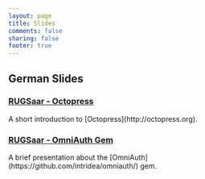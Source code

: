 ```yaml
---
layout: page
title: Slides
comments: false
sharing: false
footer: true
---
```

<h2 class="project-type">German Slides</h2>

<h3 class="project">
  <a href="./rugsaar-octopress.html">RUGSaar - Octopress</a>
</h3>
A short introduction to [Octopress](http://octopress.org).

<h3 class="project">
  <a href="#">RUGSaar - OmniAuth Gem</a>
</h3>
A brief presentation about the [OmniAuth](https://github.com/intridea/omniauth/) gem.
